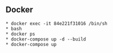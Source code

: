 ## Docker ##
    * docker exec -it 84e221f31016 /bin/sh 
    * bash
    * docker ps 
    * docker-compose up -d --build 
    * docker-compose up